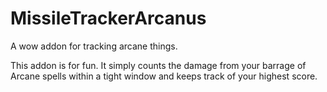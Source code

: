 # MissileTrackerArcanus
A wow addon for tracking arcane things.

This addon is for fun. 
It simply counts the damage from your barrage of Arcane spells within a tight window and keeps track of your highest score.
